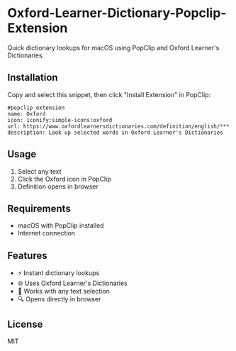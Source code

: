 # Oxford-Learner-Dictionary-Popclip-Extension


Quick dictionary lookups for macOS using PopClip and Oxford Learner's Dictionaries.

## Installation

Copy and select this snippet, then click "Install Extension" in PopClip:

```
#popclip extension
name: Oxford
icon: iconify:simple-icons:oxford
url: https://www.oxfordlearnersdictionaries.com/definition/english/***
description: Look up selected words in Oxford Learner's Dictionaries
```

## Usage

1. Select any text
2. Click the Oxford icon in PopClip
3. Definition opens in browser

## Requirements

- macOS with PopClip installed
- Internet connection

## Features

- ⚡ Instant dictionary lookups
- 🌐 Uses Oxford Learner's Dictionaries
- 📱 Works with any text selection
- 🔍 Opens directly in browser

## License

MIT
